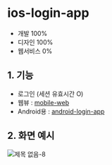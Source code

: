 # ios-login-app

* 개발 100%
* 디자인 100%
* 웹서비스 0%

## 1. 기능

* 로그인 (세션 유효시간 O)
* 웹뷰 : [mobile-web](https://github.com/yeaeun23/mobile-web)
* Android용 : [android-login-app](https://github.com/yeaeun23/android-login-app)

## 2. 화면 예시

![제목 없음-8](https://user-images.githubusercontent.com/14077108/135580984-117ae43f-0918-454a-8f1c-1ca8706792e7.png)
